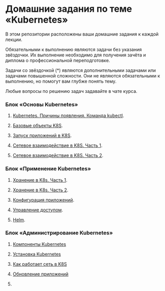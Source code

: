 # Домашние задания по теме «Kubernetes»

В этом репозитории расположены ваши домашние задания к каждой лекции. 

Обязательными к выполнению являются задачи без указания звёздочки. Их выполнение необходимо для получения зачёта и диплома о профессиональной переподготовке.

Задачи со звёздочкой (*) являются дополнительными задачами или задачами повышенной сложности. Они не являются обязательными к выполнению, но помогут вам глубже понять тему.

Любые вопросы по решению задач задавайте в чате курса.

### Блок «Основы Kubernetes»

1. [Kubernetes. Причины появления. Команда kubectl](1.1/1.1.md).

2. [Базовые объекты K8S](1.2/1.2.md).

3. [Запуск приложений в K8S](1.3/1.3.md).

4. [Сетевое взаимодействие в K8S. Часть 1](1.4/1.4.md).

5. [Сетевое взаимодействие в K8S. Часть 2](1.5/1.5.md).


### Блок «Применение Kubernetes»

1. [Хранение в K8s. Часть 1](2.1/2.1.md).

2. [Хранение в K8s. Часть 2](2.2/2.2.md).

3. [Конфигурация приложений](2.3/2.3.md).

4. [Управление доступом](2.4/2.4.md).

5. [Helm](2.5/2.5.md).

### Блок «Администрирование Kubernetes»

1. [Компоненты Kubernetes](3.1/3.1.md)

2. [Установка Kubernetes](3.2/3.2.md)

3. [Как работает сеть в K8S](3.3/3.3.md)

4. [Обновление приложений]()

5. []()
